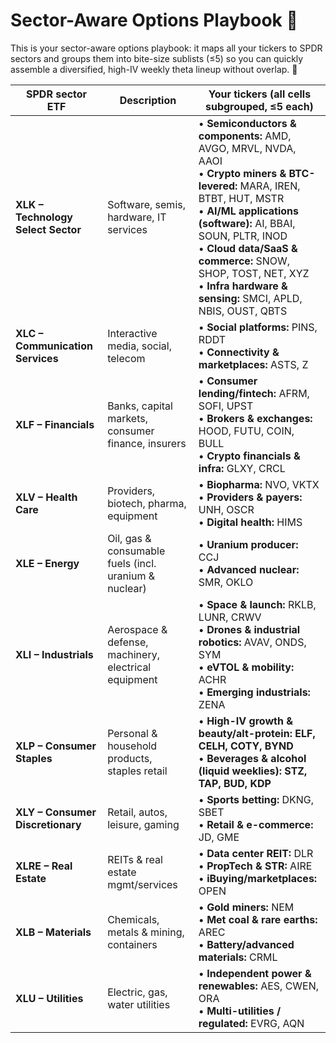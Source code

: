# Sector-Aware Options Playbook 🎯

This is your sector-aware options playbook: it maps all your tickers to SPDR sectors and groups them into bite-size sublists (≤5) so you can quickly assemble a diversified, high-IV weekly theta lineup without overlap. 🚀

| **SPDR sector ETF**                | **Description**                                       | **Your tickers (all cells subgrouped, ≤5 each)**                                                                                                                                                                                                                                                                                            |
| ---------------------------------- | ----------------------------------------------------- | ------------------------------------------------------------------------------------------------------------------------------------------------------------------------------------------------------------------------------------------------------------------------------------------------------------------------------------------- |
| **XLK – Technology Select Sector** | Software, semis, hardware, IT services                | • **Semiconductors & components:** AMD, AVGO, MRVL, NVDA, AAOI  <br>• **Crypto miners & BTC-levered:** MARA, IREN, BTBT, HUT, MSTR  <br>• **AI/ML applications (software):** AI, BBAI, SOUN, PLTR, INOD  <br>• **Cloud data/SaaS & commerce:** SNOW, SHOP, TOST, NET, XYZ  <br>• **Infra hardware & sensing:** SMCI, APLD, NBIS, OUST, QBTS |
| **XLC – Communication Services**   | Interactive media, social, telecom                    | • **Social platforms:** PINS, RDDT  <br>• **Connectivity & marketplaces:** ASTS, Z                                                                                                                                                                                                                                                          |
| **XLF – Financials**               | Banks, capital markets, consumer finance, insurers    | • **Consumer lending/fintech:** AFRM, SOFI, UPST  <br>• **Brokers & exchanges:** HOOD, FUTU, COIN, BULL  <br>• **Crypto financials & infra:** GLXY, CRCL                                                                                                                                                                                    |
| **XLV – Health Care**              | Providers, biotech, pharma, equipment                 | • **Biopharma:** NVO, VKTX  <br>• **Providers & payers:** UNH, OSCR  <br>• **Digital health:** HIMS                                                                                                                                                                                                                                         |
| **XLE – Energy**                   | Oil, gas & consumable fuels (incl. uranium & nuclear) | • **Uranium producer:** CCJ  <br>• **Advanced nuclear:** SMR, OKLO                                                                                                                                                                                                                                                                          |
| **XLI – Industrials**              | Aerospace & defense, machinery, electrical equipment  | • **Space & launch:** RKLB, LUNR, CRWV  <br>• **Drones & industrial robotics:** AVAV, ONDS, SYM  <br>• **eVTOL & mobility:** ACHR  <br>• **Emerging industrials:** ZENA                                                                                                                                                                     |
| **XLP – Consumer Staples**         | Personal & household products, staples retail         | • **High-IV growth & beauty/alt-protein:** **ELF, CELH, COTY, BYND**  <br>• **Beverages & alcohol (liquid weeklies):** **STZ, TAP, BUD, KDP**                                                                                                                                                                                               |
| **XLY – Consumer Discretionary**   | Retail, autos, leisure, gaming                        | • **Sports betting:** DKNG, SBET  <br>• **Retail & e-commerce:** JD, GME                                                                                                                                                                                                                                                                    |
| **XLRE – Real Estate**             | REITs & real estate mgmt/services                     | • **Data center REIT:** DLR  <br>• **PropTech & STR:** AIRE  <br>• **iBuying/marketplaces:** OPEN                                                                                                                                                                                                                                           |
| **XLB – Materials**                | Chemicals, metals & mining, containers                | • **Gold miners:** NEM  <br>• **Met coal & rare earths:** AREC  <br>• **Battery/advanced materials:** CRML                                                                                                                                                                                                                                  |
| **XLU – Utilities**                | Electric, gas, water utilities                        | • **Independent power & renewables:** AES, CWEN, ORA  <br>• **Multi-utilities / regulated:** EVRG, AQN                                                                                                                                             